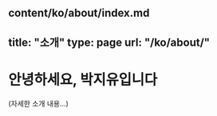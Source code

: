 content/ko/about/index.md
---
title: "소개"
type: page
url: "/ko/about/"
---
# 안녕하세요, 박지유입니다
(자세한 소개 내용...)
